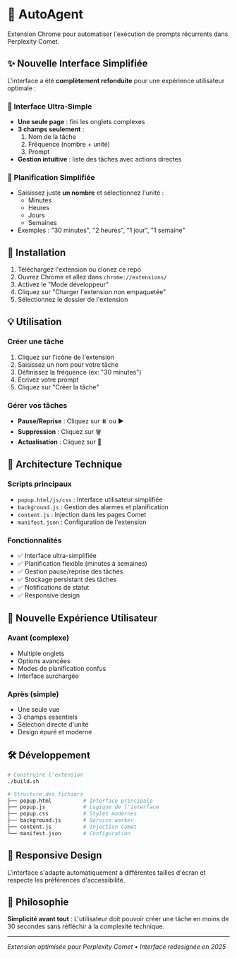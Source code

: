 # 🤖 AutoAgent

Extension Chrome pour automatiser l'exécution de prompts récurrents dans Perplexity Comet.

## ✨ Nouvelle Interface Simplifiée

L'interface a été **complètement refonduite** pour une expérience utilisateur optimale :

### 🎯 Interface Ultra-Simple

- **Une seule page** : fini les onglets complexes
- **3 champs seulement** :
  1. Nom de la tâche
  2. Fréquence (nombre + unité)
  3. Prompt
- **Gestion intuitive** : liste des tâches avec actions directes

### 📅 Planification Simplifiée

- Saisissez juste **un nombre** et sélectionnez l'unité :
  - Minutes
  - Heures  
  - Jours
  - Semaines
- Exemples : "30 minutes", "2 heures", "1 jour", "1 semaine"

## 🚀 Installation

1. Téléchargez l'extension ou clonez ce repo
2. Ouvrez Chrome et allez dans `chrome://extensions/`
3. Activez le "Mode développeur"
4. Cliquez sur "Charger l'extension non empaquetée"
5. Sélectionnez le dossier de l'extension

## 💡 Utilisation

### Créer une tâche

1. Cliquez sur l'icône de l'extension
2. Saisissez un nom pour votre tâche
3. Définissez la fréquence (ex: "30 minutes")
4. Écrivez votre prompt
5. Cliquez sur "Créer la tâche"

### Gérer vos tâches

- **Pause/Reprise** : Cliquez sur ⏸️ ou ▶️
- **Suppression** : Cliquez sur 🗑️
- **Actualisation** : Cliquez sur 🔄

## 🔧 Architecture Technique

### Scripts principaux

- `popup.html/js/css` : Interface utilisateur simplifiée
- `background.js` : Gestion des alarmes et planification
- `content.js` : Injection dans les pages Comet
- `manifest.json` : Configuration de l'extension

### Fonctionnalités

- ✅ Interface ultra-simplifiée
- ✅ Planification flexible (minutes à semaines)
- ✅ Gestion pause/reprise des tâches
- ✅ Stockage persistant des tâches
- ✅ Notifications de statut
- ✅ Responsive design

## 🎨 Nouvelle Expérience Utilisateur

### Avant (complexe)

- Multiple onglets
- Options avancées
- Modes de planification confus
- Interface surchargée

### Après (simple)

- Une seule vue
- 3 champs essentiels
- Sélection directe d'unité
- Design épuré et moderne

## 🛠️ Développement

```bash
# Construire l'extension
./build.sh

# Structure des fichiers
├── popup.html          # Interface principale
├── popup.js            # Logique de l'interface  
├── popup.css           # Styles modernes
├── background.js       # Service worker
├── content.js          # Injection Comet
└── manifest.json       # Configuration
```

## 📱 Responsive Design

L'interface s'adapte automatiquement à différentes tailles d'écran et respecte les préférences d'accessibilité.

## 🎯 Philosophie

**Simplicité avant tout** : L'utilisateur doit pouvoir créer une tâche en moins de 30 secondes sans réfléchir à la complexité technique.

---

*Extension optimisée pour Perplexity Comet • Interface redesignée en 2025*
